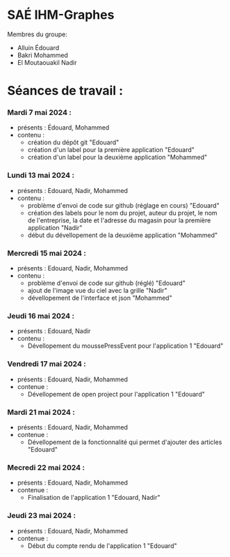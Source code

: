 # SAÉ IHM-Graphes

Membres du groupe:  
- Alluin Édouard
- Bakri Mohammed
- El Moutaouakil Nadir

# Séances de travail :

### Mardi 7 mai 2024 :
    
- présents : Édouard, Mohammed
- contenu :
    - création du dépôt git "Edouard"
    - création d'un label pour la première application "Edouard"
    - création d'un label pour la deuxième application "Mohammed"

### Lundi 13 mai 2024 :

- présents : Edouard, Nadir, Mohammed
- contenu :
    - problème d'envoi de code sur github (réglage en cours) "Edouard"
    - création des labels pour le nom du projet, auteur du projet, le nom de l'entreprise, la date et l'adresse du magasin pour la première application "Nadir"
    - début du dévellopement de la deuxième application "Mohammed"

### Mercredi 15 mai 2024 :

- présents : Edouard, Nadir, Mohammed
- contenu :
    - problème d'envoi de code sur github (réglé) "Edouard"
    - ajout de l'image vue du ciel avec la grille "Nadir"
    - dévellopement de l'interface et json  "Mohammed"

### Jeudi 16 mai 2024 :

- présents : Edouard, Nadir
- contenu :
    - Dévellopement du moussePressEvent pour l'application 1 "Edouard"

### Vendredi 17 mai 2024 :

- présents : Edouard, Nadir, Mohammed
- contenue : 
    - Dévellopement de open project pour l'application 1 "Edouard"

### Mardi 21 mai 2024 :

- présents : Edouard, Nadir, Mohammed
- contenue : 
    - Dévellopement de la fonctionnalité qui permet d'ajouter des articles "Edouard"

### Mecredi 22 mai 2024 :
- présents : Edouard, Nadir, Mohammed
- contenue :
    - Finalisation de l'application 1 "Edouard, Nadir"

### Jeudi 23 mai 2024 :
- présents : Edouard, Nadir, Mohammed
- contenue :
    - Début du compte rendu de l'application 1 "Edouard"


 
